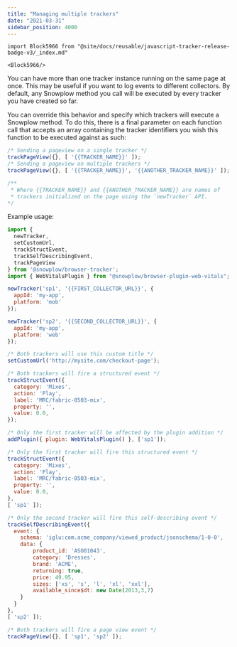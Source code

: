 ```yaml
---
title: "Managing multiple trackers"
date: "2021-03-31"
sidebar_position: 4000
---
```


```mdx-code-block
import Block5966 from "@site/docs/reusable/javascript-tracker-release-badge-v3/_index.md"

<Block5966/>
```

You can have more than one tracker instance running on the same page at once. This may be useful if you want to log events to different collectors. By default, any Snowplow method you call will be executed by every tracker you have created so far. 

You can override this behavior and specify which trackers will execute a Snowplow method. To do this, there is a final parameter on each function call that accepts an array containing the tracker identifiers you wish this function to be executed against as such:

```javascript
/* Sending a pageview on a single tracker */
trackPageView({}, [ '{{TRACKER_NAME}}' ]);
/* Sending a pageview on multiple trackers */
trackPageView({}, [ '{{TRACKER_NAME}}', '{{ANOTHER_TRACKER_NAME}}' ]);

/**
 * Where {{TRACKER_NAME}} and {{ANOTHER_TRACKER_NAME}} are names of 
 * trackers initialized on the page using the `newTracker` API.
*/
```

Example usage:

```javascript
import { 
  newTracker, 
  setCustomUrl, 
  trackStructEvent, 
  trackSelfDescribingEvent, 
  trackPageView
} from '@snowplow/browser-tracker';
import { WebVitalsPlugin } from "@snowplow/browser-plugin-web-vitals";

newTracker('sp1', '{{FIRST_COLLECTOR_URL}}', {
  appId: 'my-app',
  platform: 'mob'
});

newTracker('sp2', '{{SECOND_COLLECTOR_URL}}', {
  appId: 'my-app',
  platform: 'web'
});

/* Both trackers will use this custom title */
setCustomUrl('http://mysite.com/checkout-page');

/* Both trackers will fire a structured event */
trackStructEvent({
  category: 'Mixes',
  action: 'Play',
  label: 'MRC/fabric-0503-mix',
  property: '',
  value: 0.0,
});

/* Only the first tracker will be affected by the plugin addition */
addPlugin({ plugin: WebVitalsPlugin() }, ['sp1']);

/* Only the first tracker will fire this structured event */
trackStructEvent({
  category: 'Mixes',
  action: 'Play',
  label: 'MRC/fabric-0503-mix',
  property: '',
  value: 0.0,
},
[ 'sp1' ]);

/* Only the second tracker will fire this self-describing event */
trackSelfDescribingEvent({ 
  event: {
    schema: 'iglu:com.acme_company/viewed_product/jsonschema/1-0-0',
    data: {
        product_id: 'ASO01043',
        category: 'Dresses',
        brand: 'ACME',
        returning: true,
        price: 49.95,
        sizes: ['xs', 's', 'l', 'xl', 'xxl'],
        available_since$dt: new Date(2013,3,7)
    }
  }
},
[ 'sp2' ]);

/* Both trackers will fire a page view event */
trackPageView({}, [ 'sp1', 'sp2' ]);
```
